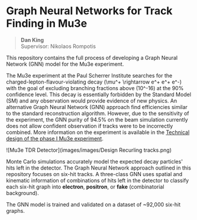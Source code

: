 # Graph Neural Networks for Track Finding in Mu3e
> **Dan King**  
> Supervisor: Nikolaos Rompotis

This repository contains the full process of developing a Graph Neural Network (GNN) model for the Mu3e experiment.

The Mu3e experiment at the Paul Scherrer Institute searches for the charged-lepton-flavour-violating decay \(\mu^+ \rightarrow e^+ e^+ e^-\)  
with the goal of excluding branching fractions above \(10^-16\) at the 90% confidence level. This decay is essentially forbidden by the Standard Model (SM) and any observation would provide evidence of new physics. An alternative Graph Neural Network (GNN) approach find efficiencies similar to the standard reconstruction algorithm. However, due to the sensitivity of the experiment, the GNN purity of 94.5\% on the beam simulation currently does not allow confident observation if tracks were to be incorrectly combined. More information on the experiment is available in the [Technical design of the phase I Mu3e experiment](https://arxiv.org/abs/2009.11690).

![Mu3e TDR Detector](images/images/Design Recurling tracks.png)

Monte Carlo simulations accurately model the expected decay particles' hits left in the detector. The Graph Neural Network approach outlined in this repository focuses on six-hit tracks. A three-class GNN uses spatial and kinematic information of combinations of hits left in the detector to classify each six-hit graph into **electron**, **positron**, or **fake** (combinatorial background).

The GNN model is trained and validated on a dataset of ~92,000 six-hit graphs.